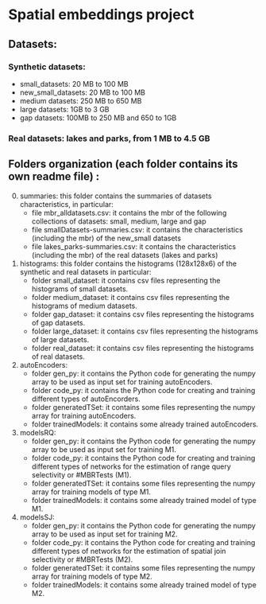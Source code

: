 # Spatial embeddings project 
 
## Datasets:
### Synthetic datasets:
- small_datasets: 20 MB to 100 MB
- new_small_datasets: 20 MB to 100 MB
- medium datasets: 250 MB to 650 MB
- large datasets: 1GB to 3 GB
- gap datasets: 100MB to 250 MB and 650 to 1GB
### Real datasets: lakes and parks, from 1 MB to 4.5 GB 

## Folders organization (each folder contains its own readme file) :
0. summaries: this folder contains the summaries of datasets characteristics, in particular:
	- file mbr_alldatasets.csv: it contains the mbr of the following collections of datasets: small, medium, large and gap
	- file smallDatasets-summaries.csv: it contains the characteristics (including the mbr) of the new_small datasets
	- file lakes_parks-summaries.csv: it contains the characteristics (including the mbr) of the real datasets (lakes and parks) 
1. histograms: this folder contains the histograms (128x128x6) of the synthetic and real datasets in particular:
	- folder small_dataset: it contains csv files representing the histograms of small datasets.
	- folder medium_dataset: it contains csv files representing the histograms of medium datasets.
	- folder gap_dataset: it contains csv files representing the histograms of gap datasets.
	- folder large_dataset: it contains csv files representing the histograms of large datasets. 
	- folder real_dataset: it contains csv files representing the histograms of real datasets.
2. autoEncoders:
	- folder gen_py: it contains the Python code for generating the numpy array to be used as input set for training autoEncoders.
	- folder code_py: it contains the Python code for creating and training different types of autoEncorders.
	- folder generatedTSet: it contains some files representing the numpy array for training autoEncoders.
	- folder trainedModels: it contains some already trained autoEncoders.
3. modelsRQ:
	- folder gen_py: it contains the Python code for generating the numpy array to be used as input set for training M1.
	- folder code_py: it contains the Python code for creating and training different types of networks for the estimation of range query selectivity or #MBRTests (M1).
	- folder generatedTSet: it contains some files representing the numpy array for training models of type M1.
	- folder trainedModels: it contains some already trained model of type M1.
4. modelsSJ:
	- folder gen_py: it contains the Python code for generating the numpy array to be used as input set for training M2.
	- folder code_py: it contains the Python code for creating and training different types of networks for the estimation of spatial join selectivity or #MBRTests (M2).
	- folder generatedTSet: it contains some files representing the numpy array for training models of type M2.
	- folder trainedModels: it contains some already trained model of type M2.
